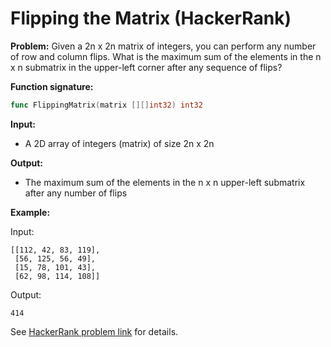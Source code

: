 # Flipping the Matrix (HackerRank)

**Problem:**
Given a 2n x 2n matrix of integers, you can perform any number of row and column flips. What is the maximum sum of the elements in the n x n submatrix in the upper-left corner after any sequence of flips?

**Function signature:**
```go
func FlippingMatrix(matrix [][]int32) int32
```

**Input:**
- A 2D array of integers (matrix) of size 2n x 2n

**Output:**
- The maximum sum of the elements in the n x n upper-left submatrix after any number of flips

**Example:**

Input:
```
[[112, 42, 83, 119],
 [56, 125, 56, 49],
 [15, 78, 101, 43],
 [62, 98, 114, 108]]
```
Output:
```
414
```

See [HackerRank problem link](https://www.hackerrank.com/challenges/one-week-preparation-kit-flipping-matrix/problem) for details.
